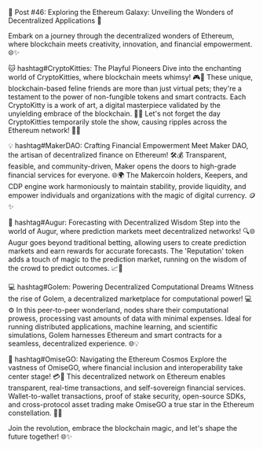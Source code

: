 🌟 Post #46: Exploring the Ethereum Galaxy: Unveiling the Wonders of Decentralized Applications 🚀

Embark on a journey through the decentralized wonders of Ethereum, where blockchain meets creativity, innovation, and financial empowerment. 🌐✨

🐱 hashtag#CryptoKitties: The Playful Pioneers
Dive into the enchanting world of CryptoKitties, where blockchain meets whimsy! 🎮🐾 These unique, blockchain-based feline friends are more than just virtual pets; they're a testament to the power of non-fungible tokens and smart contracts. Each CryptoKitty is a work of art, a digital masterpiece validated by the unyielding embrace of the blockchain. 🌈💎 Let's not forget the day CryptoKitties temporarily stole the show, causing ripples across the Ethereum network! 🌊🚀

💡 hashtag#MakerDAO: Crafting Financial Empowerment
Meet Maker DAO, the artisan of decentralized finance on Ethereum! 🛠️💰 Transparent, feasible, and community-driven, Maker opens the doors to high-grade financial services for everyone. 🌐🌍 The Makercoin holders, Keepers, and CDP engine work harmoniously to maintain stability, provide liquidity, and empower individuals and organizations with the magic of digital currency. 🪙✨

🔮 hashtag#Augur: Forecasting with Decentralized Wisdom
Step into the world of Augur, where prediction markets meet decentralized networks! 🔍🌐 Augur goes beyond traditional betting, allowing users to create prediction markets and earn rewards for accurate forecasts. The 'Reputation' token adds a touch of magic to the prediction market, running on the wisdom of the crowd to predict outcomes. 📈🔮

💻 hashtag#Golem: Powering Decentralized Computational Dreams
Witness the rise of Golem, a decentralized marketplace for computational power! 💻⚙️ In this peer-to-peer wonderland, nodes share their computational prowess, processing vast amounts of data with minimal expenses. Ideal for running distributed applications, machine learning, and scientific simulations, Golem harnesses Ethereum and smart contracts for a seamless, decentralized experience. 🌐💡

🚀 hashtag#OmiseGO: Navigating the Ethereum Cosmos
Explore the vastness of OmiseGO, where financial inclusion and interoperability take center stage! 💳🔄 This decentralized network on Ethereum enables transparent, real-time transactions, and self-sovereign financial services. Wallet-to-wallet transactions, proof of stake security, open-source SDKs, and cross-protocol asset trading make OmiseGO a true star in the Ethereum constellation. 🌌🌐

Join the revolution, embrace the blockchain magic, and let's shape the future together! 🌐✨ 
